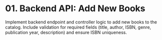 # 01. Backend API: Add New Books

Implement backend endpoint and controller logic to add new books to the catalog. Include validation for required fields (title, author, ISBN, genre, publication year, description) and ensure ISBN uniqueness.